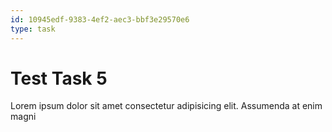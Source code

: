 ```yaml
---
id: 10945edf-9383-4ef2-aec3-bbf3e29570e6
type: task
---
```


# Test Task 5

Lorem ipsum dolor sit amet consectetur adipisicing elit. Assumenda at enim magni